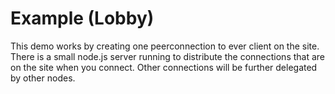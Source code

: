 Example (Lobby)
===============

This demo works by creating one peerconnection to ever client on the site.
There is a small node.js server running to distribute the connections that are on the site
when you connect. Other connections will be further delegated by other nodes.
